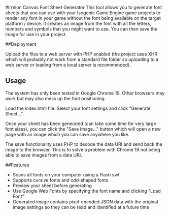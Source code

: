 #Irrelon Canvas Font Sheet Generator
This tool allows you to generate font sheets that you can use with your Isogenic Game Engine game
projects to render any font in your game without the font being available on the target platform / device.
It creates an image from the font with all the letters, numbers and symbols that you might want to use.
You can then save the image for use in your project.

##Deployment

Upload the files to a web server with PHP enabled (the project uses XHR which will probably not work
from a standard file folder so uploading to a web server or loading from a local server is recommended).

## Usage

The system has only been tested in Google Chrome 19. Other browsers may work but may also mess up the
font positioning.

Load the index.html file. Select your font settings and click "Generate Sheet...".

Once your sheet has been generated (can take some time for very large font sizes), you can click the
"Save Image..." button which will open a new page with an image which you can save anywhere you like.

The save functionality uses PHP to decode the data URI and send back the image to the browser. This is to
solve a problem with Chrome 19 not being able to save images from a data URI.

##Features

* Scans all fonts on your computer using a Flash swf
* Supports cursive fonts and odd-shaped fonts
* Preview your sheet before generating
* Use Google Web Fonts by specifying the font name and clicking "Load Font"
* Generated image contains pixel-encoded JSON data with the original image settings so they can be read and identified at a future time